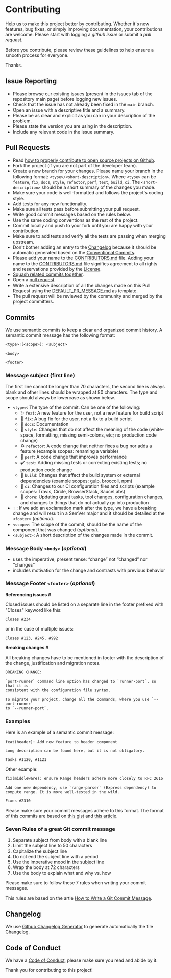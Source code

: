 # Contributing

Help us to make this project better by contributing. Whether it's new features, bug fixes, or simply improving documentation, your contributions are welcome. Please start with logging a _github issue_ or submit a _pull request_.

Before you contribute, please review these guidelines to help ensure a smooth process for everyone.

Thanks.

## Issue Reporting

- Please browse our existing issues (present in the issues tab of the repository main page) before logging new issues.
- Check that the issue has not already been fixed in the `main` branch.
- Open an issue with a descriptive title and a summary.
- Please be as clear and explicit as you can in your description of the problem.
- Please state the version you are using in the description.
- Include any relevant code in the issue summary.

## Pull Requests

- Read [how to properly contribute to open source projects on Github][1].
- Fork the project (if you are not part of the developer team).
- Create a new branch for your changes. Please name your branch in the following format: `<type>/<short-description>`. Where `<type>` can be `feature`, `fix`, `docs`, `style`, `refactor`, `perf`, `test`, `build`, `ci`. The `<short-description>` should be a short summary of the changes you made.
- Make sure your code is well-formatted and follows the project's coding style.
- Add tests for any new functionality.
- Make sure all tests pass before submitting your pull request.
- Write good commit messages based on the rules below.
- Use the same coding conventions as the rest of the project.
- Commit locally and push to your fork until you are happy with your contribution.
- Make sure to add tests and verify all the tests are passing when merging upstream.
- Don't bother adding an entry to the [Changelog][2] because it should be automatic generated based on the [Conventional Commits][3].
- Please add your name to the [CONTRIBUTORS.md][4] file. Adding your name to the [CONTRIBUTORS.md][4] file signifies agreement to all rights and reservations provided by the [License][5].
- [Squash related commits together][6].
- Open a [pull request][7].
- Write a extensive description of all the changes made on this Pull Request using the [DEFAULT_PR_MESSAGE.md][8] as template.
- The pull request will be reviewed by the community and merged by the project committers.

## Commits

We use semantic commits to keep a clear and organized commit history. A semantic commit message has the following format:

```
<type>!(<scope>): <subject>

<body>

<footer>
```


### Message subject (first line) 

The first line cannot be longer than 70 characters, the second line is always blank and other lines should be wrapped at 80 characters. The type and scope should always be lowercase as shown below.

- `<type>`: The type of the commit. Can be one of the following:
  - :sparkles: `feat`: A new feature for the user, not a new feature for build script
  - :bug: `fix`: A bug fix for the user, not a fix to a build script
  - :memo: `docs`: Documentation
  - :art: `style`: Changes that do not affect the meaning of the code (white-space, formatting, missing semi-colons, etc; no production code change)
  - :recycle: `refactor`: A code change that neither fixes a bug nor adds a feature (example scopes: renaming a variable)
  - :rocket: `perf`: A code change that improves performance
  - :heavy_check_mark: `test`: Adding missing tests or correcting existing tests; no production code change
  - :hammer: `build`: Changes that affect the build system or external dependencies (example scopes: gulp, broccoli, npm)
  - :green_heart: `ci`: Changes to our CI configuration files and scripts (example scopes: Travis, Circle, BrowserStack, SauceLabs)
  - :shower: `chore`: Updating grunt tasks, tool changes, configuration changes, and changes to things that do not actually go into production
- `!` : If we add an exclamation mark after the type, we have a breaking change and will result in a SemVer major and it should be detailed at the `<footer>` (*optional*).
- `<scope>`: The scope of the commit, should be the name of the component that was changed (*optional*).
- `<subject>`: A short description of the changes made in the commit.

### Message Body `<body>` (*optional*)

- uses the imperative, present tense: “change” not “changed” nor “changes”
- includes motivation for the change and contrasts with previous behavior

### Message Footer `<footer>` (*optional*)

**Referencing issues #**

Closed issues should be listed on a separate line in the footer prefixed with "Closes" keyword like this:

```
Closes #234
```

or in the case of multiple issues:

```
Closes #123, #245, #992
```

**Breaking changes #**

All breaking changes have to be mentioned in footer with the description of the change, justification and migration notes.

```
BREAKING CHANGE:

`port-runner` command line option has changed to `runner-port`, so that it is
consistent with the configuration file syntax.

To migrate your project, change all the commands, where you use `--port-runner`
to `--runner-port`.
```

### Examples

Here is an example of a semantic commit message:

```
feat(header): Add new feature to header component

Long description can be found here, but it is not obligatory.

Tasks #1120, #1121
```

Other example:
```
fix(middleware): ensure Range headers adhere more closely to RFC 2616

Add one new dependency, use `range-parser` (Express dependency) to compute range. It is more well-tested in the wild.

Fixes #2310
```

Please make sure your commit messages adhere to this format.
The format of this commits are based on [this gist][9] and [this article][10].


### Seven Rules of a great Git commit message

1. Separate subject from body with a blank line
2. Limit the subject line to 50 characters
3. Capitalize the subject line
4. Do not end the subject line with a period
5. Use the imperative mood in the subject line
6. Wrap the body at 72 characters
7. Use the body to explain what and why vs. how

Please make sure to follow these 7 rules when writing your commit messages.

This rules are based on the artle [How to Write a Git Commit Message][11].

## Changelog

We use [Github Changelog Generator][12] to generate automatically the file [Changelog][2].

## Code of Conduct

We have a [Code of Conduct](CODE_OF_CONDUCT.md), please make sure you read and abide by it.

Thank you for contributing to this project!

[1]: http://gun.io/blog/how-to-github-fork-branch-and-pull-request
[2]: ./docs/CHANGELOG.md
[3]: https://www.conventionalcommits.org/
[4]: ./docs/CONTRIBUTORS.md
[5]: ./LICENSE
[6]: http://gitready.com/advanced/2009/02/10/squashing-commits-with-rebase.html
[7]: https://help.github.com/articles/using-pull-requests
[8]: ./docs/DEFAULT_PR_MESSAGE.md
[9]: https://gist.github.com/joshbuchea/6f47e86d2510bce28f8e7f42ae84c716
[10]: http://karma-runner.github.io/1.0/dev/git-commit-msg.html
[11]: https://cbea.ms/git-commit/
[12]: https://github.com/github-changelog-generator/github-changelog-generator
